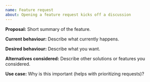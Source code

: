 ```yaml
---
name: Feature request
about: Opening a feature request kicks off a discussion
---
```


<!--

Thank you for suggesting an idea to improve InfluxDB IOx. 

* Please ask usage questions in the Influx Slack (there is an #influxdb-iox channel).
    * https://influxdata.com/slack
* If the feature you're interested in already has an open *or* closed ticket associated with it (please search) please don't add "+1" or "me too" comments. The Github reaction emojis are a way to indicate your support for something and will contribute to prioritisation.

-->

__Proposal:__
Short summary of the feature.

__Current behaviour:__
Describe what currently happens.

__Desired behaviour:__
Describe what you want.

__Alternatives considered:__
Describe other solutions or features you considered.

__Use case:__
Why is this important (helps with prioritizing requests)?
